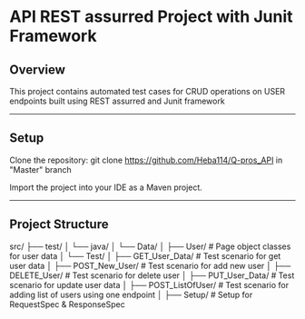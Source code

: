 # API REST assurred Project with Junit Framework

## Overview

This project contains automated test cases for CRUD operations on USER endpoints built using REST assurred and Junit framework

----------------------------------------------

## Setup

Clone the repository:
git clone https://github.com/Heba114/Q-pros_API in "Master" branch

Import the project into your IDE as a Maven project.


-----------------------------------------------

## Project Structure

src/
├── test/
│   └── java/
│       └── Data/
│           ├── User/   # Page object classes for user data
│       └── Test/
│           ├── GET_User_Data/   # Test scenario for get user data
│           ├── POST_New_User/   # Test scenario for add new user
│           ├── DELETE_User/     # Test scenario for delete user
│           ├── PUT_User_Data/   # Test scenario for update user data
│           ├── POST_ListOfUser/ # Test scenario for adding list of users using one endpoint
│           ├── Setup/           # Setup for RequestSpec & ResponseSpec
